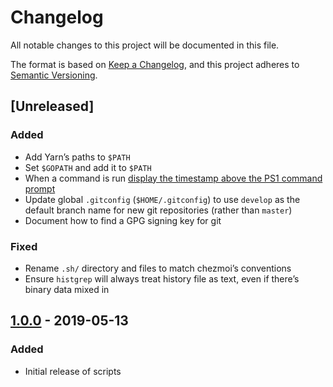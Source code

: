 # Changelog
All notable changes to this project will be documented in this file.

The format is based on [Keep a Changelog](https://keepachangelog.com/en/1.0.0/),
and this project adheres to [Semantic Versioning](https://semver.org/spec/v2.0.0.html).

## [Unreleased]
### Added
- Add Yarn’s paths to `$PATH`
- Set `$GOPATH` and add it to `$PATH`
- When a command is run [display the timestamp above the PS1 command prompt](https://redandblack.io/blog/2020/bash-prompt-with-updating-time/)
- Update global `.gitconfig` (`$HOME/.gitconfig`) to use `develop` as the default branch name for new git repositories (rather than `master`)
- Document how to find a GPG signing key for git

### Fixed
- Rename `.sh/` directory and files to match chezmoi’s conventions
- Ensure `histgrep` will always treat history file as text, even if there’s binary data mixed in

## [1.0.0] - 2019-05-13
### Added
- Initial release of scripts

[1.0.0]: https://github.com/stilist/dotfiles/releases/tag/v1.0.0

